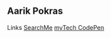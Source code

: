 ## Aarik Pokras

Links
[SearchMe](https://searchmebrowser.com/)
[myTech CodePen](https://codepen.io/my-tech)
